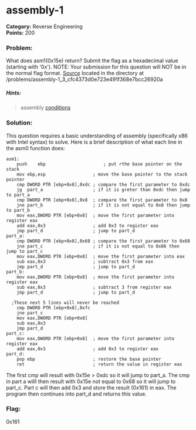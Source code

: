 # assembly-1
__Category:__ Reverse Engineering   
__Points:__ 200

### Problem:

What does asm1(0x15e) return? Submit the flag as a hexadecimal value (starting with '0x'). NOTE: Your submission for this question will NOT be in the normal flag format. [Source](eq_asm_rev.S) located in the directory at /problems/assembly-1_3_cfc4373d0e723e491f368e7bcc26920a

##### Hints:
> assembly [conditions](https://www.tutorialspoint.com/assembly_programming/assembly_conditions.htm)

### Solution:

This question requires a basic understanding of assembly (specifically x86 with Intel syntax) to solve.
Here is a brief description of what each line in the asm0 function does:

```Assembly
asm1:
	push	ebp                      ; put rthe base pointer on the stack
	mov	ebp,esp                  ; move the base pointer to the stack pointer
	cmp	DWORD PTR [ebp+0x8],0xdc ; compare the first parameter to 0xdc
	jg 	part_a	                 ; if it is greter than 0xdc then jump to part_a
	cmp	DWORD PTR [ebp+0x8],0x8  ; compare the first parameter to 0x8
	jne	part_b                   ; if it is not equal to 0x8 then jump to part_b
	mov	eax,DWORD PTR [ebp+0x8]  ; move the first parameter into register eax
	add	eax,0x3                  ; add 0x3 to register eax
	jmp	part_d                   ; jump to part_d
part_a:
	cmp	DWORD PTR [ebp+0x8],0x68 ; compare the first parameter to 0x68
	jne	part_c                   ; if it is not equal to 0x86 then jump to part_c
	mov	eax,DWORD PTR [ebp+0x8]  ; move the first parameter into eax
	sub	eax,0x3                  ; subtract 0x3 from eax
	jmp	part_d                   ; jump to part_d
part_b:
	mov	eax,DWORD PTR [ebp+0x8]  ; move the first parameter into register eax
	sub	eax,0x3                  ; subtract 3 from register eax
	jmp	part_d                   ; jump to part_d
  
  ;These next 5 lines will never be reached
	cmp	DWORD PTR [ebp+0x8],0xfc
	jne	part_c 
	mov	eax,DWORD PTR [ebp+0x8] 
	sub	eax,0x3 
	jmp	part_d
part_c:
	mov	eax,DWORD PTR [ebp+0x8]  ; move the first parameter into register eax
	add	eax,0x3                  ; add 0x3 to register eax
part_d:
	pop	ebp                      ; restore the base pointer
	ret                          ; return the value in register eax
```
The first cmp will result with 0x15e > 0xdc so it will jump to part_a. The cmp in part a willl then result with 0x15e not equal to 0x68 so it will jump to part_c. Part c will then add 0x3 and store the result (0x161) in eax. The program then continues into part_d and returns this value.


### Flag:
0x161

